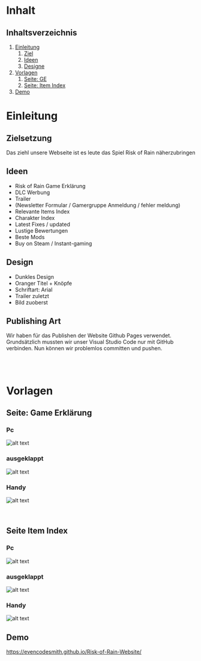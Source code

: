 <h1> Inhalt </h1>

## Inhaltsverzeichnis
1. [Einleitung](#einleitung)
   1. [Ziel](#zielsetzung)
   2. [Ideen](#ideen)
   3. [Designe](#designe)
2. [Vorlagen](#vorlagen)
   1. [Seite: GE](#seite-game-erklärung)
   2. [Seite: Item Index](#seite-item-index)
3. [Demo](#demo)


# Einleitung

## Zielsetzung
Das ziehl unsere Webseite ist es leute das Spiel Risk of Rain näherzubringen 

## Ideen 
<!--Alles in klammer sind noch unklar -->
- Risk of Rain Game Erklärung
- DLC Werbung
- Trailer
- (Newsletter Formular / Gamergruppe Anmeldung / fehler meldung)
- Relevante Items Index
- Charakter Index
- Latest Fixes / updated
- Lustige Bewertungen
- Beste Mods
- Buy on Steam / Instant-gaming

## Design
- Dunkles Design
- Oranger Titel + Knöpfe
- Schriftart: Arial
- Trailer zuletzt
- Bild zuoberst

## Publishing Art
Wir haben für das Publishen der Website Github Pages verwendet. Grundsätzlich mussten wir unser Visual Studio Code nur mit GitHub verbinden. Nun können wir problemlos committen und pushen. 

<br>
<br>

# Vorlagen



## Seite: Game Erklärung

### Pc 
![alt text](resources/images/Pc.png)

### ausgeklappt 
![alt text](resources/images/Ausgeklappt.png)

### Handy 
![alt text](resources/images/Handy.png)

<br>


## Seite Item Index

### Pc 
![alt text](resources/images/IteamPc.png)
### ausgeklappt 
![alt text](resources/images/ItemAusgeklappt.png)

### Handy 

![alt text](resources/images/ItemHandy.png)

## Demo
https://evencodesmith.github.io/Risk-of-Rain-Website/
